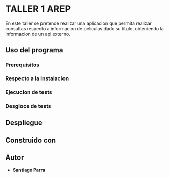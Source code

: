 # TALLER 1 AREP
En este taller se pretende realizar una aplicacion que permita realizar consultas respecto a informacion de peliculas dado su titulo, obteniendo la informacion de un api externo.

## Uso del programa

### Prerequisitos

### Respecto a la instalacion

### Ejecucion de tests

### Desgloce de tests

## Despliegue

## Construido con

## Autor

 * **Santiago Parra**
